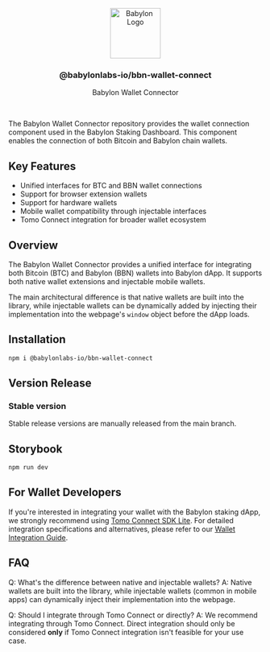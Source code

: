 <p align="center">
    <img alt="Babylon Logo" src="https://github.com/user-attachments/assets/b21652b5-847d-48b2-89a7-0f0969a50900" width="100" />
    <h3 align="center">@babylonlabs-io/bbn-wallet-connect</h3>
    <p align="center">Babylon Wallet Connector</p>
</p>
<br/>

The Babylon Wallet Connector repository provides the wallet connection component used in the Babylon Staking Dashboard. This component enables the connection of both Bitcoin and Babylon chain wallets.

## Key Features

- Unified interfaces for BTC and BBN wallet connections
- Support for browser extension wallets
- Support for hardware wallets
- Mobile wallet compatibility through injectable interfaces
- Tomo Connect integration for broader wallet ecosystem

## Overview

The Babylon Wallet Connector provides a unified interface for integrating both Bitcoin (BTC) and Babylon (BBN) wallets into Babylon dApp. It supports both native wallet extensions and injectable mobile wallets.

The main architectural difference is that native wallets are built into the library, while injectable wallets can be dynamically added by injecting their implementation into the webpage's `window` object before the dApp loads.

## Installation

```bash
npm i @babylonlabs-io/bbn-wallet-connect
```

## Version Release

### Stable version

Stable release versions are manually released from the main branch.

## Storybook

```bash
npm run dev
```

## For Wallet Developers

If you're interested in integrating your wallet with the Babylon staking dApp, we strongly recommend using [Tomo Connect SDK Lite](https://docs.tomo.inc/tomo-sdk/tomo-connect-sdk-lite). For detailed integration specifications and alternatives, please refer to our [Wallet Integration Guide](docs/wallet-integration.md).

## FAQ

Q: What's the difference between native and injectable wallets?
A: Native wallets are built into the library, while injectable wallets (common in mobile apps) can dynamically inject their implementation into the webpage.

Q: Should I integrate through Tomo Connect or directly?
A: We recommend integrating through Tomo Connect. Direct integration should only be considered **only** if Tomo Connect integration isn't feasible for your use case.
